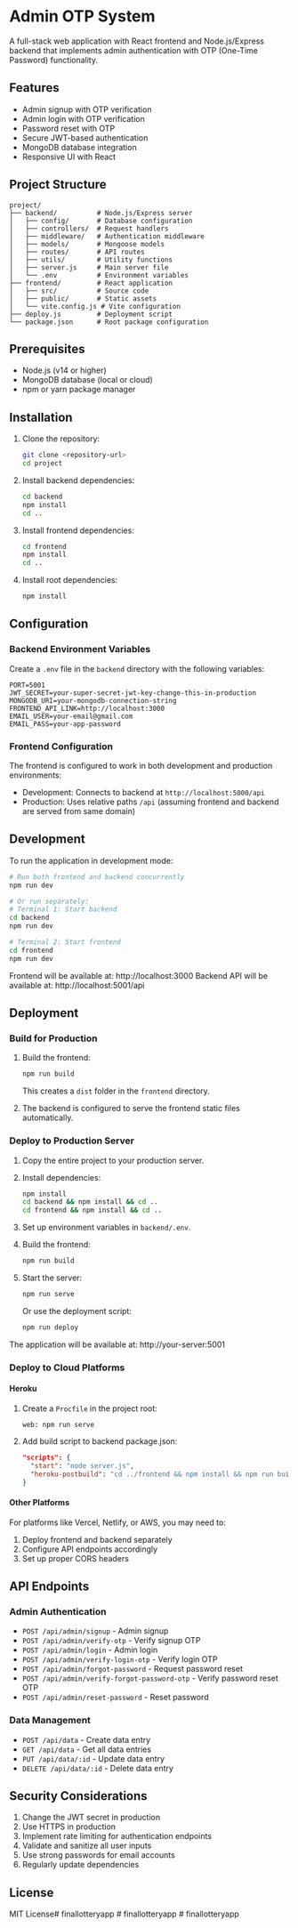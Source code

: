 # Admin OTP System

A full-stack web application with React frontend and Node.js/Express backend that implements admin authentication with OTP (One-Time Password) functionality.

## Features

- Admin signup with OTP verification
- Admin login with OTP verification
- Password reset with OTP
- Secure JWT-based authentication
- MongoDB database integration
- Responsive UI with React

## Project Structure

```
project/
├── backend/          # Node.js/Express server
│   ├── config/       # Database configuration
│   ├── controllers/  # Request handlers
│   ├── middleware/   # Authentication middleware
│   ├── models/       # Mongoose models
│   ├── routes/       # API routes
│   ├── utils/        # Utility functions
│   ├── server.js     # Main server file
│   └── .env          # Environment variables
├── frontend/         # React application
│   ├── src/          # Source code
│   ├── public/       # Static assets
│   └── vite.config.js # Vite configuration
├── deploy.js         # Deployment script
└── package.json      # Root package configuration
```

## Prerequisites

- Node.js (v14 or higher)
- MongoDB database (local or cloud)
- npm or yarn package manager

## Installation

1. Clone the repository:
   ```bash
   git clone <repository-url>
   cd project
   ```

2. Install backend dependencies:
   ```bash
   cd backend
   npm install
   cd ..
   ```

3. Install frontend dependencies:
   ```bash
   cd frontend
   npm install
   cd ..
   ```

4. Install root dependencies:
   ```bash
   npm install
   ```

## Configuration

### Backend Environment Variables

Create a `.env` file in the `backend` directory with the following variables:

```env
PORT=5001
JWT_SECRET=your-super-secret-jwt-key-change-this-in-production
MONGODB_URI=your-mongodb-connection-string
FRONTEND_API_LINK=http://localhost:3000
EMAIL_USER=your-email@gmail.com
EMAIL_PASS=your-app-password
```

### Frontend Configuration

The frontend is configured to work in both development and production environments:
- Development: Connects to backend at `http://localhost:5000/api`
- Production: Uses relative paths `/api` (assuming frontend and backend are served from same domain)

## Development

To run the application in development mode:

```bash
# Run both frontend and backend concurrently
npm run dev

# Or run separately:
# Terminal 1: Start backend
cd backend
npm run dev

# Terminal 2: Start frontend
cd frontend
npm run dev
```

Frontend will be available at: http://localhost:3000
Backend API will be available at: http://localhost:5001/api

## Deployment

### Build for Production

1. Build the frontend:
   ```bash
   npm run build
   ```
   This creates a `dist` folder in the `frontend` directory.

2. The backend is configured to serve the frontend static files automatically.

### Deploy to Production Server

1. Copy the entire project to your production server.

2. Install dependencies:
   ```bash
   npm install
   cd backend && npm install && cd ..
   cd frontend && npm install && cd ..
   ```

3. Set up environment variables in `backend/.env`.

4. Build the frontend:
   ```bash
   npm run build
   ```

5. Start the server:
   ```bash
   npm run serve
   ```

   Or use the deployment script:
   ```bash
   npm run deploy
   ```

The application will be available at: http://your-server:5001

### Deploy to Cloud Platforms

#### Heroku

1. Create a `Procfile` in the project root:
   ```
   web: npm run serve
   ```

2. Add build script to backend package.json:
   ```json
   "scripts": {
     "start": "node server.js",
     "heroku-postbuild": "cd ../frontend && npm install && npm run build"
   }
   ```

#### Other Platforms

For platforms like Vercel, Netlify, or AWS, you may need to:
1. Deploy frontend and backend separately
2. Configure API endpoints accordingly
3. Set up proper CORS headers

## API Endpoints

### Admin Authentication
- `POST /api/admin/signup` - Admin signup
- `POST /api/admin/verify-otp` - Verify signup OTP
- `POST /api/admin/login` - Admin login
- `POST /api/admin/verify-login-otp` - Verify login OTP
- `POST /api/admin/forgot-password` - Request password reset
- `POST /api/admin/verify-forgot-password-otp` - Verify password reset OTP
- `POST /api/admin/reset-password` - Reset password

### Data Management
- `POST /api/data` - Create data entry
- `GET /api/data` - Get all data entries
- `PUT /api/data/:id` - Update data entry
- `DELETE /api/data/:id` - Delete data entry

## Security Considerations

1. Change the JWT secret in production
2. Use HTTPS in production
3. Implement rate limiting for authentication endpoints
4. Validate and sanitize all user inputs
5. Use strong passwords for email accounts
6. Regularly update dependencies

## License

MIT License#   f i n a l l o t t e r y a p p  
 #   f i n a l l o t t e r y a p p  
 #   f i n a l l o t t e r y a p p  
 